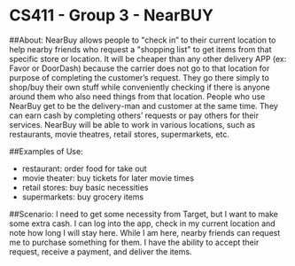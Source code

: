 # CS411 - Group 3 - NearBUY

##About:
NearBuy allows people to "check in” to their current location to help nearby friends who request a "shopping list" to get items from that specific store or location. It will be cheaper than any other delivery APP (ex: Favor or DoorDash) because the carrier does not go to that location for purpose of completing the customer’s request. They go there simply to shop/buy their own stuff while conveniently checking if there is anyone around them who also need things from that location. People who use NearBuy get to be the delivery-man and customer at the same time. They can earn cash by completing others’ requests or pay others for their services. NearBuy will be able to work in various locations, such as restaurants, movie theatres, retail stores, supermarkets, etc. 

##Examples of Use:
* restaurant: order food for take out
* movie theater: buy tickets for later movie times
* retail stores: buy basic necessities
* supermarkets: buy grocery items

##Scenario:
I need to get some necessity from Target, but I want to make some extra cash. I can log into the app, check in my current location and note how long I will stay here. While I am here, nearby friends can request me to purchase something for them. I have the ability to accept their request, receive a payment, and deliver the items.
